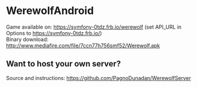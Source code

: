 WerewolfAndroid
===============

Game available on: https://symfony-0tdz.frb.io/werewolf (set API_URL in Options to https://symfony-0tdz.frb.io/) <br />
Binary download: http://www.mediafire.com/file/7ccn77h756smf52/Werewolf.apk

## Want to host your own server?
Source and instructions: https://github.com/PagnoDunadan/WerewolfServer <br />
